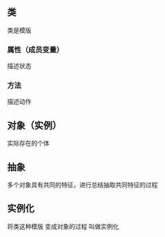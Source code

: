 ## 类
类是模版
### 属性（成员变量）
描述状态
### 方法
描述动作

## 对象（实例）
实际存在的个体

## 抽象
多个对象具有共同的特征，进行总结抽取共同特征的过程

## 实例化
将类这种模版 变成对象的过程 叫做实例化


